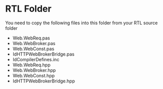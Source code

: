 # RTL Folder 

You need to copy the following files into this folder from your RTL source folder

- Web.WebReq.pas
- Web.WebBroker.pas
- Web.WebConst.pas
- IdHTTPWebBrokerBridge.pas
- IdCompilerDefines.inc
- Web.WebReq.hpp
- Web.WebBroker.hpp
- Web.WebConst.hpp
- IdHTTPWebBrokerBridge.hpp
